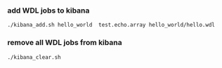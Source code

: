 ### add WDL jobs to kibana

```
./kibana_add.sh hello_world  test.echo.array hello_world/hello.wdl
```

### remove all WDL jobs from kibana

```
./kibana_clear.sh
```
